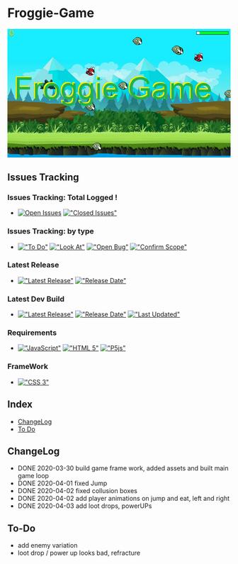 # Froggie-Game
<img src="https://github.com/HermanRas/FroggieGame/blob/master/img/Logo.png" alt="#FroggieGame">

## Issues Tracking
### Issues Tracking: Total Logged !
 - [![Open Issues](https://img.shields.io/github/issues/hermanras/FroggieGame.svg)](https://github.com/HermanRas/FroggieGame/issues)
[!["Closed Issues"](https://img.shields.io/github/issues-closed/HermanRas/FroggieGame.svg?style=flat-square)](https://github.com/HermanRas/FroggieGame/issues)
### Issues Tracking: by type
 - [!["To Do"](https://img.shields.io/github/issues/hermanras/FroggieGame/help%20wanted.svg)](https://github.com/HermanRas/FroggieGame/labels/help%20wanted)
[!["Look At"](https://img.shields.io/github/issues/hermanras/FroggieGame/enhancement.svg)](https://github.com/HermanRas/FroggieGame/labels/enhancement)
[!["Open Bug"](https://img.shields.io/github/issues/hermanras/FroggieGame/bug.svg)](https://github.com/HermanRas/FroggieGame/labels/bug)
[!["Confirm Scope"](https://img.shields.io/github/issues/hermanras/FroggieGame/question.svg)](https://github.com/HermanRas/FroggieGame/labels/question)

### Latest Release
 - [!["Latest Release"](https://img.shields.io/github/release/hermanras/FroggieGame.svg)](https://github.com/HermanRas/FroggieGame/releases)
[!["Release Date"](https://img.shields.io/github/release-date/hermanras/FroggieGame.svg)](https://github.com/HermanRas/FroggieGame/releases)

### Latest Dev Build
 - [!["Latest Release"](https://img.shields.io/github/release-pre/hermanras/FroggieGame.svg)](https://github.com/HermanRas/FroggieGame/releases)
[!["Release Date"](https://img.shields.io/github/release-date-pre/hermanras/FroggieGame.svg)](https://github.com/HermanRas/FroggieGame/releases)
[!["Last Updated"](https://img.shields.io/github/last-commit/hermanras/FroggieGame.svg)](https://github.com/HermanRas/FroggieGame/releases)

### Requirements
 - [!["JavaScript"](https://img.shields.io/badge/JavaScript-1.8%5E-blue.svg)](https://developer.mozilla.org/en-US/docs/Web/JavaScript)
[!["HTML 5"](https://img.shields.io/badge/HTML-5-blue.svg)](https://html5test.com/results/desktop.html)
[!["P5js"](https://img.shields.io/badge/P5js-1-blue.svg)](https://github.com/processing/p5.js/releases)

### FrameWork 
 - [!["CSS 3"](https://img.shields.io/badge/CSS-3-blue.svg)](http://www.css3.info/)

## Index
- [ChangeLog](#changelog)
- [To Do](#to-do)


## ChangeLog
- DONE 2020-03-30 build game frame work, added assets and built main game loop
- DONE 2020-04-01 fixed Jump
- DONE 2020-04-02 fixed collusion boxes
- DONE 2020-04-02 add player animations on jump and eat, left and right
- DONE 2020-04-03 add loot drops, powerUPs

## To-Do
- add enemy variation
- loot drop / power up looks bad, refracture